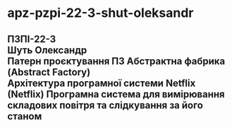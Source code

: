 # apz-pzpi-22-3-shut-oleksandr  
ПЗПІ-22-3  
Шуть Олександр  
Патерн проєктування ПЗ Абстрактна фабрика (Abstract Factory)  
Архітектура програмної системи Netflix (Netflix)
Програмна система для вимірювання складових повітря та слідкування за його станом  
---  
